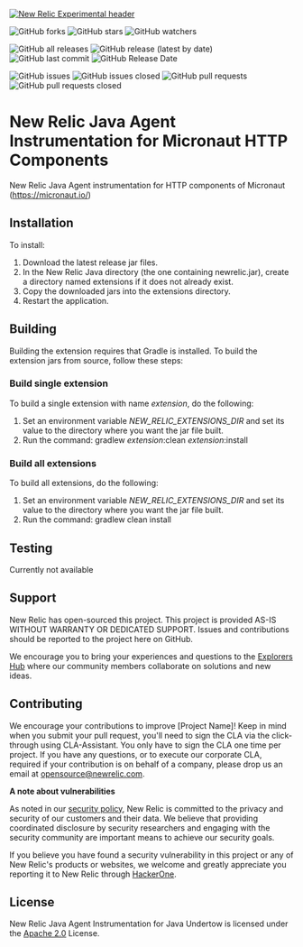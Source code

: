 [![New Relic Experimental header](https://github.com/newrelic/opensource-website/raw/master/src/images/categories/Experimental.png)](https://opensource.newrelic.com/oss-category/#new-relic-experimental)


![GitHub forks](https://img.shields.io/github/forks/newrelic-experimental/newrelic-java-micronaut-http?style=social)
![GitHub stars](https://img.shields.io/github/stars/newrelic-experimental/newrelic-java-micronaut-http?style=social)
![GitHub watchers](https://img.shields.io/github/watchers/newrelic-experimental/newrelic-java-micronaut-http?style=social)

![GitHub all releases](https://img.shields.io/github/downloads/newrelic-experimental/newrelic-java-micronaut-http/total)
![GitHub release (latest by date)](https://img.shields.io/github/v/release/newrelic-experimental/newrelic-java-micronaut-http)
![GitHub last commit](https://img.shields.io/github/last-commit/newrelic-experimental/newrelic-java-micronaut-http)
![GitHub Release Date](https://img.shields.io/github/release-date/newrelic-experimental/newrelic-java-micronaut-http)


![GitHub issues](https://img.shields.io/github/issues/newrelic-experimental/newrelic-java-micronaut-http)
![GitHub issues closed](https://img.shields.io/github/issues-closed/newrelic-experimental/newrelic-java-micronaut-http)
![GitHub pull requests](https://img.shields.io/github/issues-pr/newrelic-experimental/newrelic-java-micronaut-http)
![GitHub pull requests closed](https://img.shields.io/github/issues-pr-closed/newrelic-experimental/newrelic-java-micronaut-http)


# New Relic Java Agent Instrumentation for Micronaut HTTP Components

New Relic Java Agent instrumentation for HTTP components of Micronaut (https://micronaut.io/)

## Installation

To install:

1. Download the latest release jar files.
2. In the New Relic Java directory (the one containing newrelic.jar), create a directory named extensions if it does not already exist.
3. Copy the downloaded jars into the extensions directory.
4. Restart the application.   

## Building

Building the extension requires that Gradle is installed.
To build the extension jars from source, follow these steps:
### Build single extension
To build a single extension with name *extension*, do the following:
1. Set an environment variable *NEW_RELIC_EXTENSIONS_DIR* and set its value to the directory where you want the jar file built.
2. Run the command: gradlew *extension*:clean *extension*:install
### Build all extensions
To build all extensions, do the following:
1. Set an environment variable *NEW_RELIC_EXTENSIONS_DIR* and set its value to the directory where you want the jar file built.
2. Run the command: gradlew clean install

## Testing
Currently not available

## Support

New Relic has open-sourced this project. This project is provided AS-IS WITHOUT WARRANTY OR DEDICATED SUPPORT. Issues and contributions should be reported to the project here on GitHub.

We encourage you to bring your experiences and questions to the [Explorers Hub](https://discuss.newrelic.com) where our community members collaborate on solutions and new ideas.

## Contributing

We encourage your contributions to improve [Project Name]! Keep in mind when you submit your pull request, you'll need to sign the CLA via the click-through using CLA-Assistant. You only have to sign the CLA one time per project. If you have any questions, or to execute our corporate CLA, required if your contribution is on behalf of a company, please drop us an email at opensource@newrelic.com.

**A note about vulnerabilities**

As noted in our [security policy](../../security/policy), New Relic is committed to the privacy and security of our customers and their data. We believe that providing coordinated disclosure by security researchers and engaging with the security community are important means to achieve our security goals.

If you believe you have found a security vulnerability in this project or any of New Relic's products or websites, we welcome and greatly appreciate you reporting it to New Relic through [HackerOne](https://hackerone.com/newrelic).

## License

New Relic Java Agent Instrumentation for Java Undertow is licensed under the [Apache 2.0](http://apache.org/licenses/LICENSE-2.0.txt) License.


